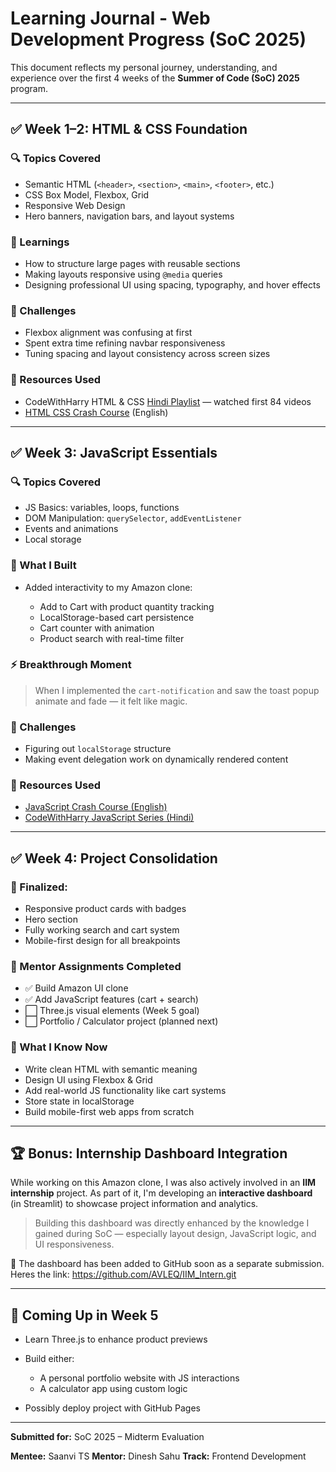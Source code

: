 # Learning Journal - Web Development Progress (SoC 2025)

This document reflects my personal journey, understanding, and experience over the first 4 weeks of the **Summer of Code (SoC) 2025** program.

---

## ✅ Week 1–2: HTML & CSS Foundation

### 🔍 Topics Covered

* Semantic HTML (`<header>`, `<section>`, `<main>`, `<footer>`, etc.)
* CSS Box Model, Flexbox, Grid
* Responsive Web Design
* Hero banners, navigation bars, and layout systems

### 🧠 Learnings

* How to structure large pages with reusable sections
* Making layouts responsive using `@media` queries
* Designing professional UI using spacing, typography, and hover effects

### 📌 Challenges

* Flexbox alignment was confusing at first
* Spent extra time refining navbar responsiveness
* Tuning spacing and layout consistency across screen sizes

### 🎥 Resources Used

* CodeWithHarry HTML & CSS [Hindi Playlist](https://youtube.com/playlist?list=PLu0W_9lII9agq5TrH9XLIKQvv0iaF2X3w) — watched first 84 videos
* [HTML CSS Crash Course](https://youtu.be/G3e-cpL7ofc) (English)

---

## ✅ Week 3: JavaScript Essentials

### 🔍 Topics Covered

* JS Basics: variables, loops, functions
* DOM Manipulation: `querySelector`, `addEventListener`
* Events and animations
* Local storage

### 🧠 What I Built

* Added interactivity to my Amazon clone:

  * Add to Cart with product quantity tracking
  * LocalStorage-based cart persistence
  * Cart counter with animation
  * Product search with real-time filter

### ⚡ Breakthrough Moment

> When I implemented the `cart-notification` and saw the toast popup animate and fade — it felt like magic.

### 📌 Challenges

* Figuring out `localStorage` structure
* Making event delegation work on dynamically rendered content

### 🎥 Resources Used

* [JavaScript Crash Course (English)](https://youtu.be/EerdGm-ehJQ)
* [CodeWithHarry JavaScript Series (Hindi)](https://youtu.be/lfmg-EJ8gm4)

---

## ✅ Week 4: Project Consolidation

### 🧠 Finalized:

* Responsive product cards with badges
* Hero section
* Fully working search and cart system
* Mobile-first design for all breakpoints

### 📌 Mentor Assignments Completed

* ✅ Build Amazon UI clone
* ✅ Add JavaScript features (cart + search)
* ⬜ Three.js visual elements (Week 5 goal)
* ⬜ Portfolio / Calculator project (planned next)

### 💭 What I Know Now

* Write clean HTML with semantic meaning
* Design UI using Flexbox & Grid
* Add real-world JS functionality like cart systems
* Store state in localStorage
* Build mobile-first web apps from scratch

---

## 🏆 Bonus: Internship Dashboard Integration

While working on this Amazon clone, I was also actively involved in an **IIM internship** project. As part of it, I'm developing an **interactive dashboard** (in Streamlit) to showcase project information and analytics.

> Building this dashboard was directly enhanced by the knowledge I gained during SoC — especially layout design, JavaScript logic, and UI responsiveness.

📌 The dashboard has been added to GitHub soon as a separate submission.
Heres the link: https://github.com/AVLEQ/IIM_Intern.git 

---

## 🔮 Coming Up in Week 5

* Learn Three.js to enhance product previews
* Build either:

  * A personal portfolio website with JS interactions
  * A calculator app using custom logic
* Possibly deploy project with GitHub Pages

---

**Submitted for:** SoC 2025 – Midterm Evaluation

**Mentee:** Saanvi TS
**Mentor:** Dinesh Sahu
**Track:** Frontend Development
